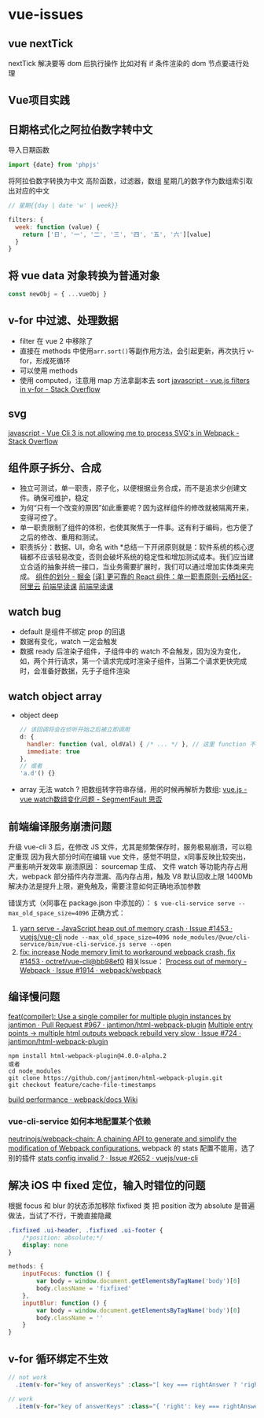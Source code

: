 # vue-issues

## vue nextTick
nextTick 解决要等 dom 后执行操作
比如对有 if 条件渲染的 dom 节点要进行处理

## Vue项目实践

## 日期格式化之阿拉伯数字转中文

导入日期函数
```js
import {date} from 'phpjs'
```

将阿拉伯数字转换为中文
高阶函数，过滤器，数组
星期几的数字作为数组索引取出对应的中文
```js
// 星期{{day | date 'w' | week}}

filters: {
  week: function (value) {
    return ['日', '一', '二', '三', '四', '五', '六'][value]
  }
}
```

## 将 vue data 对象转换为普通对象
```js
const newObj = { ...vueObj }
```

## v-for 中过滤、处理数据
* filter 在 vue 2 中移除了
* 直接在 methods 中使用`arr.sort()`等副作用方法，会引起更新，再次执行 v-for，形成死循环
* 可以使用 methods
* 使用 computed，注意用 map 方法拿副本去 sort
[javascript - vue.js filters in v-for - Stack Overflow](https://stackoverflow.com/questions/43574671/vue-js-filters-in-v-for)

## svg
[javascript - Vue Cli 3 is not allowing me to process SVG's in Webpack - Stack Overflow](https://stackoverflow.com/questions/49459262/vue-cli-3-is-not-allowing-me-to-process-svgs-in-webpack)

## 组件原子拆分、合成
* 独立可测试，单一职责，原子化，以便根据业务合成，而不是追求少创建文件。确保可维护，稳定
* 为何“只有一个改变的原因”如此重要呢？因为这样组件的修改就被隔离开来，变得可控了。
* 单一职责限制了组件的体积，也使其聚焦于一件事。这有利于编码，也方便了之后的修改、重用和测试。
* 职责拆分：数据、UI，命名 with
*总结一下开闭原则就是：软件系统的核心逻辑都不应该轻易改变，否则会破坏系统的稳定性和增加测试成本。我们应当建立合适的抽象并统一接口，当业务需要扩展时，我们可以通过增加实体类来完成。
[组件的划分 - 掘金](https://juejin.im/post/5a66fd9d6fb9a01c9332d337)
[[译] 更可靠的 React 组件：单一职责原则-云栖社区-阿里云](https://yq.aliyun.com/articles/617955)
[前端早读课](https://mp.weixin.qq.com/s?__biz=MjM5MTA1MjAxMQ==&mid=2651230706&idx=1&sn=e96555bdf9b8251852928f4a3c5193e0)
[前端早读课](https://mp.weixin.qq.com/s?__biz=MjM5MTA1MjAxMQ==&mid=2651230683&idx=3&sn=72a870d0c1bede39b5560244495a14c4)

## watch bug
* default 是组件不绑定 prop 的回退
* 数据有变化，watch 一定会触发
* 数据 ready 后渲染子组件，子组件中的 watch 不会触发，因为没为变化，如，两个并行请求，第一个请求完成时渲染子组件，当第二个请求更快完成时，会准备好数据，先于子组件渲染

## watch object array
* object deep
    ```js
    // 该回调将会在侦听开始之后被立即调用
    d: {
      handler: function (val, oldVal) { /* ... */ }, // 这里 function 不要用箭头函数
      immediate: true
    },
    // 或者
    'a.d'() {}
    ```
* array 无法 watch ?
把数组转字符串存储，用的时候再解析为数组:
[vue.js - vue watch数组变化问题 - SegmentFault 思否](https://segmentfault.com/q/1010000010805746)

## 前端编译服务崩溃问题
升级 vue-cli 3 后，在修改 JS 文件，尤其是频繁保存时，服务极易崩溃，可以稳定重现
因为我大部分时间在编辑 vue 文件，感觉不明显，x同事反映比较突出，严重影响开发效率
崩溃原因： sourcemap 生成、 文件 watch 等功能内存占用大，webpack 部分插件内存泄漏、高内存占用，触及 V8 默认回收上限 1400Mb
解决办法是提升上限，避免触及，需要注意如何正确地添加参数

错误方式（x同事在 package.json 中添加的）：
`$ vue-cli-service serve --max_old_space_size=4096`
正确方式：
1. [yarn serve - JavaScript heap out of memory crash · Issue #1453 · vuejs/vue-cli](https://github.com/vuejs/vue-cli/issues/1453#issuecomment-430969846)
`node --max_old_space_size=4096 node_modules/@vue/cli-service/bin/vue-cli-service.js serve --open`
2. [fix: increase Node memory limit to workaround webpack crash, fix #1453 · octref/vue-cli@bb98ef0](https://github.com/octref/vue-cli/commit/bb98ef08874bf07b9a510b23f8d6f94c0afaf01c)
相关Issue：
[Process out of memory - Webpack · Issue #1914 · webpack/webpack](https://github.com/webpack/webpack/issues/1914#issuecomment-392660230)

## 编译慢问题
[feat(compiler): Use a single compiler for multiple plugin instances by jantimon · Pull Request #967 · jantimon/html-webpack-plugin](https://github.com/jantimon/html-webpack-plugin/pull/967)
[Multiple entry points -> multiple html outputs webpack rebuild very slow · Issue #724 · jantimon/html-webpack-plugin](https://github.com/jantimon/html-webpack-plugin/issues/724#issuecomment-419885840)
```
npm install html-webpack-plugin@4.0.0-alpha.2
或者
cd node_modules
git clone https://github.com/jantimon/html-webpack-plugin.git
git checkout feature/cache-file-timestamps
```
[build performance · webpack/docs Wiki](https://github.com/webpack/docs/wiki/build-performance)
### vue-cli-service 如何本地配置某个依赖
[neutrinojs/webpack-chain: A chaining API to generate and simplify the modification of Webpack configurations.](https://github.com/neutrinojs/webpack-chain)
webpack 的 stats 配置不能用，选了别的插件
[stats config invalid ? · Issue #2652 · vuejs/vue-cli](https://github.com/vuejs/vue-cli/issues/2652#issuecomment-425632179)

## 解决 iOS 中 fixed 定位，输入时错位的问题

根据 focus 和 blur 的状态添加移除 fixfixed 类
把 position 改为 absolute 是普遍做法，当试了不行，干脆直接隐藏

```css
.fixfixed .ui-header, .fixfixed .ui-footer {
	/*position: absolute;*/
	display: none
}
```
```js
methods: {
	inputFocus: function () {
		var body = window.document.getElementsByTagName('body')[0]
		body.className = 'fixfixed'
	},
	inputBlur: function () {
		var body = window.document.getElementsByTagName('body')[0]
		body.className = ''
	}
}
```

## v-for 循环绑定不生效
```js
// not work
  .item(v-for="key of answerKeys" :class="[ key === rightAnswer ? 'right' : 'wrong' ]")

// work
  .item(v-for="key of answerKeys" :class="{ 'right': key === rightAnswer, 'wrong': key !== rightAnswer }")
```
